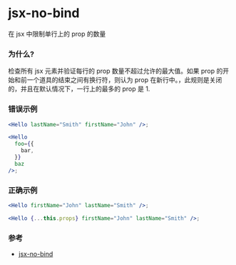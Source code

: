 # jsx-no-bind

在 jsx 中限制单行上的 prop 的数量

### 为什么?

检查所有 jsx 元素并验证每行的 prop 数量不超过允许的最大值。如果 prop 的开始和前一个道具的结束之间有换行符，则认为 prop 在新行中。，此规则是关闭的，并且在默认情况下，一行上的最多的 prop 是 1.

### 错误示例

```jsx
<Hello lastName="Smith" firstName="John" />;

<Hello
  foo={{
    bar,
  }}
  baz
/>;
```

### 正确示例

```jsx
<Hello firstName="John" lastName="Smith" />;

<Hello {...this.props} firstName="John" lastName="Smith" />;
```

### 参考

- [jsx-no-bind](https://github.com/jsx-eslint/eslint-plugin-react/blob/c42b624d0fb9ad647583a775ab9751091eec066f/docs/rules/jsx-no-bind)
